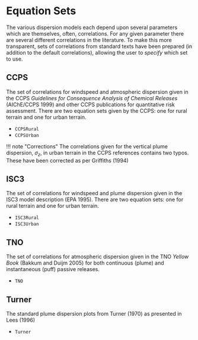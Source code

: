 # Equation Sets

The various dispersion models each depend upon several parameters which are themselves, 
often, correlations. For any given parameter there are several different correlations 
in the literature. To make this more transparent, sets of correlations from standard 
texts have been prepared (in addition to the default correlations), allowing the user 
to *specify* which set to use.

## CCPS

The set of correlations for windspeed and atmospheric dispersion given in the CCPS 
*Guidelines for Consequence Analysis of Chemical Releases* (AIChE/CCPS 1999) and other
CCPS publications for quantitative risk assessment. There are two equation sets given 
by the CCPS: one for rural terrain and one for urban terrain.

+ `CCPSRural`
+ `CCPSUrban`

!!! note "Corrections"
    The correlations given for the vertical plume dispersion, $\sigma_z$, in urban 
    terrain in the CCPS references contains two typos. These have been corrected as per
    Griffiths (1994)


## ISC3

The set of correlations for windspeed and plume dispersion given in the ISC3 model 
description (EPA 1995). There are two equation sets: one for rural terrain and one for 
urban terrain.

+ `ISC3Rural`
+ `ISC3Urban`


## TNO

The set of correlations for atmospheric dispersion given in the TNO *Yellow Book* 
(Bakkum and Duijm 2005) for both continuous (plume) and instantaneous (puff) passive 
releases.

+ `TNO` 


## Turner

The standard plume dispersion plots from Turner (1970) as presented in Lees (1996)

+ `Turner`
